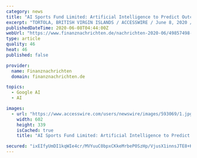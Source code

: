 ```yaml
---
category: news
title: "AI Sports Fund Limited: Artificial Intelligence to Predict Outcome of Football Matches"
excerpt: "TORTOLA, BRITISH VIRGIN ISLANDS / ACCESSWIRE / June 8, 2020 / BVI Tortola sports hedge fund AI Sports targets Asia as its core market and aims to soon having tens of millions of dollars under management."
publishedDateTime: 2020-06-08T04:44:00Z
webUrl: "https://www.finanznachrichten.de/nachrichten-2020-06/49857498-ai-sports-fund-limited-artificial-intelligence-to-predict-outcome-of-football-matches-200.htm"
type: article
quality: 46
heat: 46
published: false

provider:
  name: Finanznachrichten
  domain: finanznachrichten.de

topics:
  - Google AI
  - AI

images:
  - url: "https://www.accesswire.com/users/newswire/images/593069/1.jpg"
    width: 602
    height: 339
    isCached: true
    title: "AI Sports Fund Limited: Artificial Intelligence to Predict Outcome of Football Matches"

secured: "ixEIfyUmDI1kqWIe4cr/MVYuuC0bpxCKkeMrbeP0SzHp/VjusX1innsJTE8+KVyiduRoBJw91eTZTMt//znIzbpKVd7ULep4Is46m6QtQANMA1n7gZ0diE7nVMx68LfJp1i/vdc4g90gI3OKe5HnaZMkfFdzjRlDtG0A87yaJMKsoQy5oGmaJLqKeYe/7vj73MwMUpSoTBXcoDSX2oK7BkxFR7jrViQix74xn9WprtzwFxsB69c2NIUogdKNw6H98vrWZm7rdIv6CowqZ0Gqtyh5A+swjcw0aST5GwCVyaEaPDy7fCB7ryJ1OImeHQAhqzsTTZ37I2zu3mCuV8f2UPggBqqadKsGhC78Df6e/cEabFlBFlWpqJVu44dZMZ3aeXq8/QwxTBmQuwPfOwMozgAMQFpaBsCiyrmUC+eBO3A2FMYXTaFnXo3sbqXRPTECpP+5ivRU+oDtwb03Q7l5Fvidj2CQScP0l2BT9rq9HMM=;vimd7UGXkfmgDoxglk7C6Q=="
---
```



